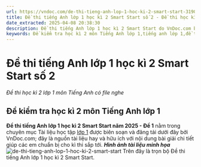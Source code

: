 ```yaml
---
url: https://vndoc.com/de-thi-tieng-anh-lop-1-hoc-ki-2-smart-start-319095
title: Đề thi tiếng Anh lớp 1 học kì 2 Smart Start số 2 - Đề thi học kì 2 lớp 1 môn Tiếng Anh có file nghe - VnDoc.com
date_extracted: 2025-04-08 20:38:30
description: Đề thi tiếng Anh lớp 1 học kì 2 Smart Start do VnDoc.com biên soạn và đăng tải sẽ là nguồn tài liệu hữu ích cho các em nâng cao hiệu quả học tập.
keywords: Đề kiểm tra học kì 2 môn Tiếng Anh lớp 1,tiếng anh lớp 1,đề thi học kì 2 lớp 1,đề thi học kì 2 môn anh lớp 1,đề kiểm tra học kì 2 lớp 1,đề thi học kì 2 lớp 1 môn tiếng anh,đề kiểm tra tiếng anh lớp 1 học kì 2,đề kiểm tra kì 2 lớp 1 môn anh smart start,bộ đề thi học kì 2 lớp 1 môn Tiếng anh,Đề thi kì 2 lớp 1 môn tiếng Anh,de kiểm tra tiếng anh lớp 1 học kì 2,đề thi tiếng anh lớp 1 học kì 2,bài kiểm tra tiếng anh lớp 1 học kì 2
---
```


# Đề thi tiếng Anh lớp 1 học kì 2 Smart Start số 2
 _Đề thi học kì 2 lớp 1 môn Tiếng Anh có file nghe_
## Đề kiểm tra học kì 2 môn Tiếng Anh lớp 1
**Đề thi tiếng Anh lớp 1 học kì 2 Smart Start năm 2025 - Đề 1** nằm trong chuyên mục Tài liệu học tập [lớp 1](<https://vndoc.com/tai-lieu-hoc-tap-lop1>) được biên soạn và đăng tải dưới đây bởi VnDoc.com; đây là nguồn tài liệu hay và hữu ích với nội dung bài giải chi tiết giúp các em chuẩn bị cho kì thi sắp tới.
**_Hình ảnh tài liệu minh họa_**
![de-thi-tieng-anh-lop-1-hoc-ki-2-smart-start](https://i.vdoc.vn/data/image/2024/04/25/de-thi-tieng-anh-lop-1-hoc-ki-2-smart-start-6.png)
Trên đây là trọn bộ Đề thi tiếng Anh lớp 1 học kì 2 Smart Start.
